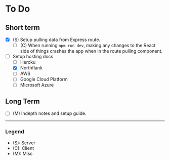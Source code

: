 # To Do

## Short term

- [x] (S) Setup pulling data from Express route.
  - [ ] (C) When running `npm run dev`, making any changes to the React side of things crashes the app when in the route pulling component.
- [ ] Setup hosting docs
  - [ ] Heroku
  - [x] Northflank
  - [ ] AWS
  - [ ] Google Cloud Platform
  - [ ] Microsoft Azure

## Long Term

- [ ] (M) Indepth notes and setup guide.

---

### Legend

- (S): Server
- (C): Client
- (M): Misc